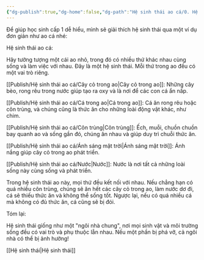 ```yaml
---
{"dg-publish":true,"dg-home":false,"dg-path":"Hệ sinh thái ao cá/0. Hệ sinh thái ao cá.md","permalink":"/he-sinh-thai-ao-ca/0-he-sinh-thai-ao-ca/","dgPassFrontmatter":true,"noteIcon":"","updated":"2025-01-01T22:45:29.032+07:00"}
---
```


Để giúp học sinh cấp 1 dễ hiểu, mình sẽ giải thích hệ sinh thái qua một ví dụ đơn giản như ao cá nhé:

Hệ sinh thái ao cá:

Hãy tưởng tượng một cái ao nhỏ, trong đó có nhiều thứ khác nhau cùng sống và làm việc với nhau. Đây là một hệ sinh thái. Mỗi thứ trong ao đều có một vai trò riêng.

[[Publish/Hệ sinh thái ao cá/Cây cỏ trong ao\|Cây cỏ trong ao]]: Những cây bèo, rong rêu trong nước giúp tạo ra oxy và là nơi để các con cá ẩn nấp.

[[Publish/Hệ sinh thái ao cá/Cá trong ao\|Cá trong ao]]: Cá ăn rong rêu hoặc côn trùng, và chúng cũng là thức ăn cho những loài động vật khác, như chim.

[[Publish/Hệ sinh thái ao cá/Côn trùng\|Côn trùng]]: Ếch, muỗi, chuồn chuồn bay quanh ao và sống gần đó, chúng ăn nhau và giúp duy trì chuỗi thức ăn.

[[Publish/Hệ sinh thái ao cá/Ánh sáng mặt trời\|Ánh sáng mặt trời]]: Ánh nắng giúp cây cỏ trong ao phát triển.

[[Publish/Hệ sinh thái ao cá/Nước\|Nước]]: Nước là nơi tất cả những loài sống này cùng sống và phát triển.


Trong hệ sinh thái ao này, mọi thứ đều kết nối với nhau. Nếu chẳng hạn có quá nhiều côn trùng, chúng sẽ ăn hết các cây cỏ trong ao, làm nước dơ đi, cá sẽ thiếu thức ăn và không thể sống tốt. Ngược lại, nếu có quá nhiều cá mà không có đủ thức ăn, cá cũng sẽ bị đói.

Tóm lại:

Hệ sinh thái giống như một "ngôi nhà chung", nơi mọi sinh vật và môi trường sống đều có vai trò và phụ thuộc lẫn nhau. Nếu một phần bị phá vỡ, cả ngôi nhà có thể bị ảnh hưởng!

[[Hệ sinh thái\|Hệ sinh thái]]